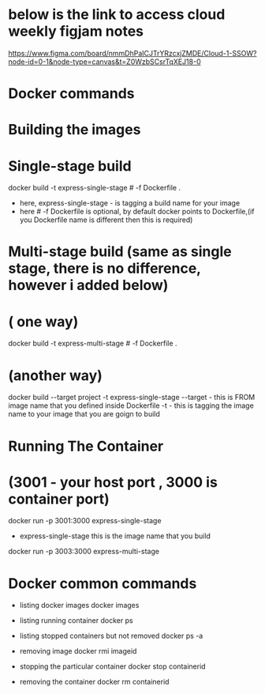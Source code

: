 # below is the link to access cloud weekly figjam notes
https://www.figma.com/board/nmmDhPaICJTrYRzcxjZMDE/Cloud-1-SSOW?node-id=0-1&node-type=canvas&t=Z0WzbSCsrTqXEJ18-0

# Docker commands

# Building the images
# Single-stage build
docker build -t express-single-stage # -f Dockerfile .
  - here, express-single-stage - is tagging a build name for your image
  - here # -f Dockerfile is optional, by default docker points to Dockerfile,(if you Dockerfile name is different then this is required)

# Multi-stage build (same as single stage, there is no difference, however i added below)
# ( one way)
docker build -t express-multi-stage # -f Dockerfile . 

# (another way)
docker build --target project -t express-single-stage
--target - this is FROM image name that you defined inside Dockerfile
-t - this is tagging the image name to your image that you are goign to build


# Running The Container #
# (3001 - your host port , 3000 is container port)
docker run -p 3001:3000 express-single-stage
  - express-single-stage this is the image name that you build

docker run -p 3003:3000 express-multi-stage



# Docker common commands

- listing docker images
docker images

- listing running container
docker ps

- listing stopped containers but not removed
docker ps -a

- removing image
docker rmi imageid

- stopping the particular container
docker stop containerid

- removing the container
docker rm containerid

